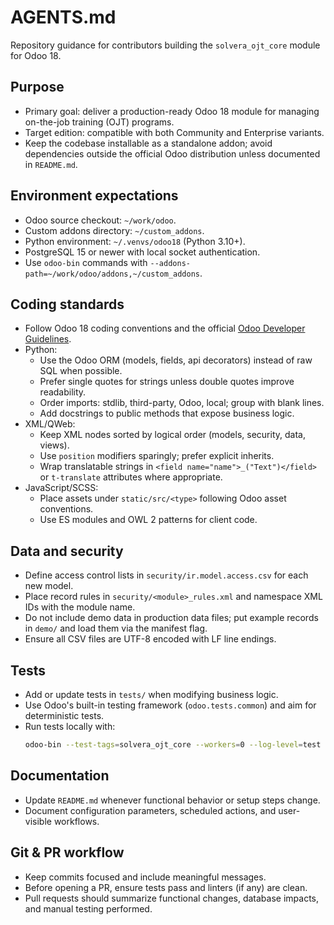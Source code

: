 # AGENTS.md

Repository guidance for contributors building the `solvera_ojt_core` module for Odoo 18.

## Purpose
- Primary goal: deliver a production-ready Odoo 18 module for managing on-the-job training (OJT) programs.
- Target edition: compatible with both Community and Enterprise variants.
- Keep the codebase installable as a standalone addon; avoid dependencies outside the official Odoo distribution unless documented in `README.md`.

## Environment expectations
- Odoo source checkout: `~/work/odoo`.
- Custom addons directory: `~/custom_addons`.
- Python environment: `~/.venvs/odoo18` (Python 3.10+).
- PostgreSQL 15 or newer with local socket authentication.
- Use `odoo-bin` commands with `--addons-path=~/work/odoo/addons,~/custom_addons`.

## Coding standards
- Follow Odoo 18 coding conventions and the official [Odoo Developer Guidelines](https://www.odoo.com/documentation/18.0/contributing/development/index.html).
- Python:
  - Use the Odoo ORM (models, fields, api decorators) instead of raw SQL when possible.
  - Prefer single quotes for strings unless double quotes improve readability.
  - Order imports: stdlib, third-party, Odoo, local; group with blank lines.
  - Add docstrings to public methods that expose business logic.
- XML/QWeb:
  - Keep XML nodes sorted by logical order (models, security, data, views).
  - Use `position` modifiers sparingly; prefer explicit inherits.
  - Wrap translatable strings in `<field name="name">_("Text")</field>` or `t-translate` attributes where appropriate.
- JavaScript/SCSS:
  - Place assets under `static/src/<type>` following Odoo asset conventions.
  - Use ES modules and OWL 2 patterns for client code.

## Data and security
- Define access control lists in `security/ir.model.access.csv` for each new model.
- Place record rules in `security/<module>_rules.xml` and namespace XML IDs with the module name.
- Do not include demo data in production data files; put example records in `demo/` and load them via the manifest flag.
- Ensure all CSV files are UTF-8 encoded with LF line endings.

## Tests
- Add or update tests in `tests/` when modifying business logic.
- Use Odoo's built-in testing framework (`odoo.tests.common`) and aim for deterministic tests.
- Run tests locally with:
  ```bash
  odoo-bin --test-tags=solvera_ojt_core --workers=0 --log-level=test --stop-after-init
  ```

## Documentation
- Update `README.md` whenever functional behavior or setup steps change.
- Document configuration parameters, scheduled actions, and user-visible workflows.

## Git & PR workflow
- Keep commits focused and include meaningful messages.
- Before opening a PR, ensure tests pass and linters (if any) are clean.
- Pull requests should summarize functional changes, database impacts, and manual testing performed.

